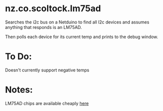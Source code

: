 # nz.co.scoltock.lm75ad

Searches the i2c bus on a Netduino to find all I2c devices and assumes anything that responds is an LM75AD.

Then polls each device for its current temp and prints to the debug window.

# To Do:
Doesn't currently support negative temps

# Notes:
LM75AD chips are available cheaply [here](https://www.aliexpress.com/item/10PCS-NEW-LM75AD-LM75A-LM75-SOP8-SOP-8-I2C-IIC-Digital-Temperature-Sensor-IC/32678279458.html?spm=2114.01010208.3.1.5mQC3e&ws_ab_test=searchweb0_0,searchweb201602_4_10065_10068_10084_10083_10080_10082_10081_10060_10061_10062_10056_10055_10037_10054_10033_10059_10032_10078_10079_10077_10073_10100_10096_10070_10052_423_10050_424_10051,searchweb201603_6&btsid=91a47f34-8cfb-40c6-bb43-dcdb57b0443e)
